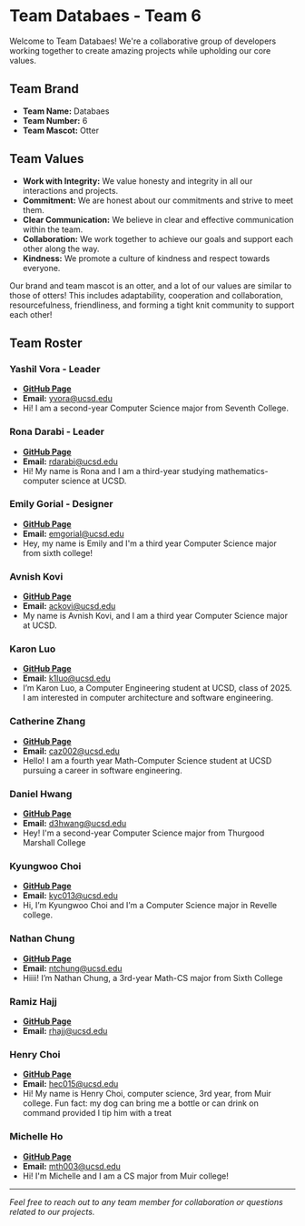 # Team Databaes - Team 6

Welcome to Team Databaes! We're a collaborative group of developers working together to create amazing projects while upholding our core values.

## Team Brand

- **Team Name:** Databaes
- **Team Number:** 6
- **Team Mascot:** Otter

## Team Values

- **Work with Integrity:** We value honesty and integrity in all our interactions and projects.
- **Commitment:** We are honest about our commitments and strive to meet them.
- **Clear Communication:** We believe in clear and effective communication within the team.
- **Collaboration:** We work together to achieve our goals and support each other along the way.
- **Kindness:** We promote a culture of kindness and respect towards everyone.

Our brand and team mascot is an otter, and a lot of our values are similar to those of otters! This includes adaptability, cooperation and collaboration, resourcefulness, friendliness, and forming a tight knit community to support each other!

## Team Roster

### Yashil Vora - Leader
- [**GitHub Page**](https://yashilvora19.github.io/cse110_week1/)
- **Email:** yvora@ucsd.edu
- Hi! I am a second-year Computer Science major from Seventh College.

### Rona Darabi - Leader
- [**GitHub Page**](https://ronadarabi.github.io/cse110/)
- **Email:** rdarabi@ucsd.edu
- Hi! My name is Rona and I am a third-year studying mathematics-computer science at UCSD.

### Emily Gorial - Designer
- [**GitHub Page**](https://github.com/EmilyGorial1/110-Lab-1)
- **Email:** emgorial@ucsd.edu
- Hey, my name is Emily and I'm a third year Computer Science major from sixth college!

### Avnish Kovi
- [**GitHub Page**](https://avikovi.github.io/cs110/)
- **Email:** ackovi@ucsd.edu
- My name is Avnish Kovi, and I am a third year Computer Science major at UCSD.

### Karon Luo
- [ **GitHub Page**](https://karonlan.github.io/CSE110/)
- **Email:** k1luo@ucsd.edu
- I’m Karon Luo, a Computer Engineering student at UCSD, class of 2025. I am interested in computer architecture and software engineering.

### Catherine Zhang
- [**GitHub Page**](https://caz002.github.io/CSE110-LabWeek1/)
- **Email:** caz002@ucsd.edu
- Hello! I am a fourth year Math-Computer Science student at UCSD pursuing a career in software engineering.

### Daniel Hwang
- [**GitHub Page**](https://de-hwang.github.io/CSE110_Lab1/)
- **Email:** d3hwang@ucsd.edu
- Hey! I'm a second-year Computer Science major from Thurgood Marshall College

### Kyungwoo Choi
- [**GitHub Page**](https://kyc013.github.io/Lab1/)
- **Email:** kyc013@ucsd.edu
- Hi, I’m Kyungwoo Choi and I’m a Computer Science major in Revelle college.

### Nathan Chung
- [**GitHub Page**](https://nathantzchung.github.io/CSE110GitHubPages/)
- **Email:** ntchung@ucsd.edu
- Hiiii! I’m Nathan Chung, a 3rd-year Math-CS major from Sixth College 

### Ramiz Hajj
- [**GitHub Page**](https://github.com/ramizhajj1/ramizhajj-cse110)
- **Email:** rhajj@ucsd.edu

### Henry Choi
- [**GitHub Page**](https://hc225.github.io/user-page/)
- **Email:** hec015@ucsd.edu
- Hi! My name is Henry Choi, computer science, 3rd year, from Muir college. Fun fact: my dog can bring me a bottle or can drink on command provided I tip him with a treat 

### Michelle Ho
- [**GitHub Page**](https://mho04.github.io/cse-110/)
- **Email:** mth003@ucsd.edu
- Hi! I'm Michelle and I am a CS major from Muir college!

---
*Feel free to reach out to any team member for collaboration or questions related to our projects.* 
